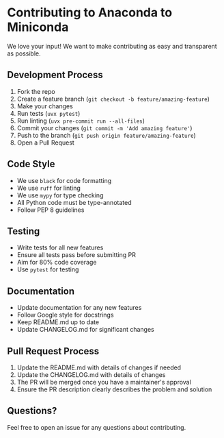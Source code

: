 # Contributing to Anaconda to Miniconda

We love your input! We want to make contributing as easy and transparent as possible.

## Development Process

1. Fork the repo
1. Create a feature branch (`git checkout -b feature/amazing-feature`)
1. Make your changes
1. Run tests (`uvx pytest`)
1. Run linting (`uvx pre-commit run --all-files`)
1. Commit your changes (`git commit -m 'Add amazing feature'`)
1. Push to the branch (`git push origin feature/amazing-feature`)
1. Open a Pull Request

## Code Style

- We use `black` for code formatting
- We use `ruff` for linting
- We use `mypy` for type checking
- All Python code must be type-annotated
- Follow PEP 8 guidelines

## Testing

- Write tests for all new features
- Ensure all tests pass before submitting PR
- Aim for 80% code coverage
- Use `pytest` for testing

## Documentation

- Update documentation for any new features
- Follow Google style for docstrings
- Keep README.md up to date
- Update CHANGELOG.md for significant changes

## Pull Request Process

1. Update the README.md with details of changes if needed
1. Update the CHANGELOG.md with details of changes
1. The PR will be merged once you have a maintainer's approval
1. Ensure the PR description clearly describes the problem and solution

## Questions?

Feel free to open an issue for any questions about contributing.
